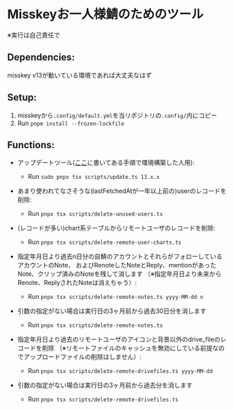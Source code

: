 # Misskeyお一人様鯖のためのツール

※実行は自己責任で

## Dependencies:

misskey v13が動いている環境であれば大丈夫なはず

## Setup:

1. misskeyから`.config/default.yml`を当リポジトリの`.config/`内にコピー
2. Run `pnpm install --frozen-lockfile`

## Functions:

- アップデートツール([ここ](https://misskey-hub.net/docs/install/ubuntu-manual.html)に書いてある手順で環境構築した人用):

  - Run `sudo pnpx tsx scripts/update.ts 13.x.x`

- あまり使われてなさそうな(lastFetchedAtが一年以上前の)userのレコードを削除:

  - Run `pnpx tsx scripts/delete-unused-users.ts`

- (レコードが多い)chart系テーブルからリモートユーザのレコードを削除:

  - Run `pnpx tsx scripts/delete-remote-user-charts.ts`

- 指定年月日より過去n日分の自鯖のアカウントとそれらがフォローしているアカウントのNote、
およびRenoteしたNoteとReply、mentionがあったNote、クリップ済みのNoteを残して消します
（※指定年月日より未来からRenote、ReplyされたNoteは消えちゃう）:

  - Run `pnpx tsx scripts/delete-remote-notes.ts yyyy-MM-dd n`

- 引数の指定がない場合は実行日の3ヶ月前から過去30日分を消します

  - Run `pnpx tsx scripts/delete-remote-notes.ts`

- 指定年月日より過去のリモートユーザのアイコンと背景以外のdrive_fileのレコードを削除
（※リモートファイルのキャッシュを無効にしている前提なのでアップロードファイルの削除はしません）:

  - Run `pnpx tsx scripts/delete-remote-drivefiles.ts yyyy-MM-dd`

- 引数の指定がない場合は実行日の3ヶ月前から過去分を消します

  - Run `pnpx tsx scripts/delete-remote-drivefiles.ts`
